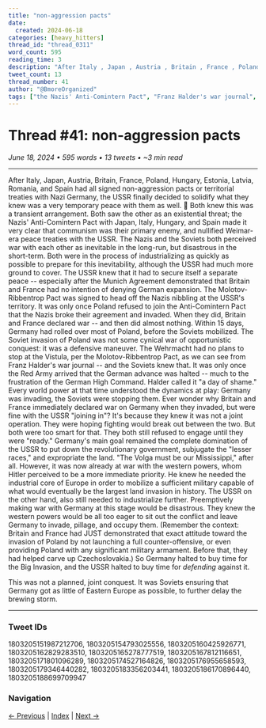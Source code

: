 ```yaml
---
title: "non-aggression pacts"
date:
  created: 2024-06-18
categories: [heavy_hitters]
thread_id: "thread_0311"
word_count: 595
reading_time: 3
description: "After Italy , Japan , Austria , Britain , France , Poland , Hungary , Estonia , Latvia , Romania , and Spain had all signed non - aggression pacts or..."
tweet_count: 13
thread_number: 41
author: "@BmoreOrganized"
tags: ["the Nazis' Anti-Comintern Pact", "Franz Halder's war journal", "Weimar-era peace treaties", "The Molotov-Ribbentrop Pact", "the USSR's territory"]
---
```

# Thread #41: non-aggression pacts

*June 18, 2024 • 595 words • 13 tweets • ~3 min read*

---

After Italy, Japan, Austria, Britain, France, Poland, Hungary, Estonia, Latvia, Romania, and Spain had all signed non-aggression pacts or territorial treaties with Nazi Germany, the USSR finally decided to solidify what they knew was a very temporary peace with them as well. 🧵 Both knew this was a transient arrangement. Both saw the other as an existential threat; the Nazis' Anti-Comintern Pact with Japan, Italy, Hungary, and Spain made it very clear that communism was their primary enemy, and nullified Weimar-era peace treaties with the USSR. The Nazis and the Soviets both perceived war with each other as inevitable in the long-run, but disastrous in the short-term. Both were in the process of industrializing as quickly as possible to prepare for this inevitability, although the USSR had much more ground to cover. The USSR knew that it had to secure itself a separate peace -- especially after the Munich Agreement demonstrated that Britain and France had no intention of denying German expansion. The Molotov-Ribbentrop Pact was signed to head off the Nazis nibbling at the USSR's territory. It was only once Poland refused to join the Anti-Comintern Pact that the Nazis broke their agreement and invaded. When they did, Britain and France declared war -- and then did almost nothing. Within 15 days, Germany had rolled over most of Poland, before the Soviets mobilized. The Soviet invasion of Poland was not some cynical war of opportunistic conquest: it was a defensive maneuver. The Wehrmacht had no plans to stop at the Vistula, per the Molotov-Ribbentrop Pact, as we can see from Franz Halder's war journal -- and the Soviets knew that. It was only once the Red Army arrived that the German advance was halted -- much to the frustration of the German High Command. Halder called it "a day of shame." Every world power at that time understood the dynamics at play: Germany was invading, the Soviets were stopping them. Ever wonder why Britain and France immediately declared war on Germany when they invaded, but were fine with the USSR "joining in"? It's because they knew it was not a joint operation. They were hoping fighting would break out between the two. But both were too smart for that. They both still refused to engage until they were "ready." Germany's main goal remained the complete domination of the USSR to put down the revolutionary government, subjugate the "lesser races," and expropriate the land. "The Volga must be our Mississippi," after all. However, it was now already at war with the western powers, whom Hitler perceived to be a more immediate priority. He knew he needed the industrial core of Europe in order to mobilize a sufficient military capable of what would eventually be the largest land invasion in history. The USSR on the other hand, also still needed to industrialize further. Preemptively making war with Germany at this stage would be disastrous. They knew the western powers would be all too eager to sit out the conflict and leave Germany to invade, pillage, and occupy them. (Remember the context: Britain and France had JUST demonstrated that exact attitude toward the invasion of Poland by not launching a full counter-offensive, or even providing Poland with any significant military armament. Before that, they had helped carve up Czechoslovakia.) So Germany halted to buy time for the Big Invasion, and the USSR halted to buy time for *defending* against it.

This was not a planned, joint conquest. It was Soviets ensuring that Germany got as little of Eastern Europe as possible, to further delay the brewing storm.

---

### Tweet IDs
1803205151987212706, 1803205154793025556, 1803205160425926771, 1803205162829283510, 1803205165278777519, 1803205167812116651, 1803205171801096289, 1803205174527164826, 1803205176955658593, 1803205179346440282, 1803205183356203441, 1803205186170896440, 1803205188699709947

### Navigation
[← Previous](040-*.md) | [Index](index.md) | [Next →](042-*.md)